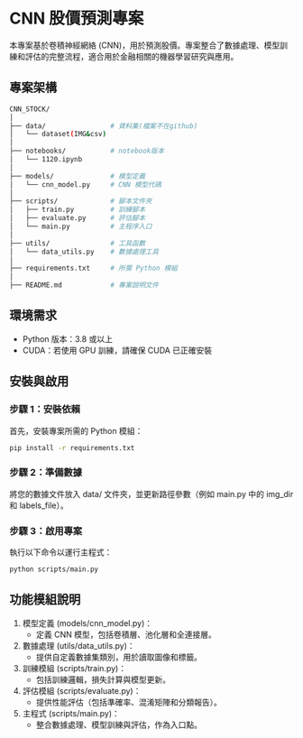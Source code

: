 # CNN 股價預測專案
本專案基於卷積神經網絡 (CNN)，用於預測股價。專案整合了數據處理、模型訓練和評估的完整流程，適合用於金融相關的機器學習研究與應用。

## 專案架構
```bash
CNN_STOCK/
│
├── data/                # 資料集(檔案不在github)
│   └── dataset(IMG&csv)    
│  
├── notebooks/           # notebook版本
│   └── 1120.ipynb       
│
├── models/              # 模型定義
│   └── cnn_model.py     # CNN 模型代碼
│ 
├── scripts/             # 腳本文件夾
│   ├── train.py         # 訓練腳本
│   ├── evaluate.py      # 評估腳本
│   └── main.py          # 主程序入口
│
├── utils/               # 工具函數
│   └── data_utils.py    # 數據處理工具
│
├── requirements.txt     # 所需 Python 模組
│
├── README.md            # 專案說明文件
```

## **環境需求**

- Python 版本：3.8 或以上
- CUDA：若使用 GPU 訓練，請確保 CUDA 已正確安裝

## **安裝與啟用**

### **步驟 1：安裝依賴**
首先，安裝專案所需的 Python 模組：
```bash
pip install -r requirements.txt
```
### **步驟 2：準備數據**
將您的數據文件放入 data/ 文件夾，並更新路徑參數（例如 main.py 中的 img_dir 和 labels_file）。
### **步驟 3：啟用專案**
執行以下命令以運行主程式：
```bash
python scripts/main.py
```
## **功能模組說明**
1. 模型定義 (models/cnn_model.py)： 
    * 定義 CNN 模型，包括卷積層、池化層和全連接層。
2. 數據處理 (utils/data_utils.py)：
    * 提供自定義數據集類別，用於讀取圖像和標籤。
3. 訓練模組 (scripts/train.py)：
    * 包括訓練邏輯，損失計算與模型更新。 
4. 評估模組 (scripts/evaluate.py)：
    * 提供性能評估（包括準確率、混淆矩陣和分類報告）。
5. 主程式 (scripts/main.py)：
    * 整合數據處理、模型訓練與評估，作為入口點。
